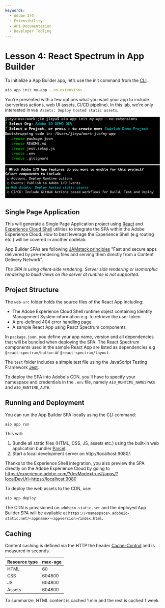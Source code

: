 ```yaml
---
keywords:
  - Adobe I/O
  - Extensibility
  - API Documentation
  - Developer Tooling
---
```


# Lesson 4: React Spectrum in App Builder

To initialize a App Builder app, let’s use the init command from the [CLI](https://github.com/adobe/aio-cli).

```bash
aio app init my-app --no-extensions
```

You’re presented with a few options what you want your app to include (serverless actions, web UI assets, CI/CD pipeline). 
In this lab, we're only interested in `Web Assets: Deploy hosted static assets`.

![web-assets](assets/web-assets-1.png)
![web-assets](assets/web-assets-2.png)

## Single Page Application

This will generate a Single Page Application project using [React](https://reactjs.org/) and [Experience Cloud Shell](../../guides/exc_app/index.md) utilities to integrate the SPA within the Adobe Experience Cloud.
How to best leverage the Experience Shell (e.g routing etc.) will be covered in another codelab.

App Builder SPAs are following [JAMstack principles](https://jamstack.org/) "Fast and secure apps delivered by pre-rendering files and serving them directly from a Content Delivery Network". 

*The SPA is using client-side rendering. Server side rendering or isomorphic rendering to build views on the server at runtime is not supported.*

## Project Structure

The `web-src` folder holds the source files of the React App including:

* The Adobe Experience Cloud Shell runtime object containing Identity Management System information e.g. to retrieve the user token
* A pre-defined 404 error handling page
* A sample React App using React Spectrum components

In `package.json`, you define your app name, version and all dependencies that will be bundled when deploying the SPA.
The React Spectrum components used in the sample React App are listed as dependencies e.g `@react-spectrum/button` or `@react-spectrum/layout`.

The `test` folder includes a simple test file using the JavaScript Testing Framework [Jest](https://jestjs.io/).

To deploy the SPA into Adobe's CDN, you'll have to specify your namespace and credentials in the `.env` file, namely `AIO_RUNTIME_NAMESPACE` and `AIO_RUNTIME_AUTH`.

## Running and Deployment

You can run the App Builder SPA locally using the CLI command:

```bash
aio app run
``` 

This will:
 
 1. Bundle all static files (HTML, CSS, JS, assets etc.) using the built-in web application bundler [Parcel](https://parceljs.org/).  
 2. Start a local development server on http://localhost:9080/. 

Thanks to the Experience Shell integration, you also preview the SPA directly on the Adobe Experience Cloud by going to https://experience.adobe.com/?devMode=true#/apps/?localDevUrl=https://localhost:9080

To deploy the web assets to the CDN, use: 

```bash
aio app deploy
```

The CDN is provisioned on `adobeio-static.net` and the deployed App Builder SPA will be available at `https://<namespace>.adobeio-static.net/<appname>-<appversion>/index.html`.

## Caching

Content caching is defined via the HTTP the header [Cache-Control](https://developer.mozilla.org/en-US/docs/Web/HTTP/Headers/Cache-Control) and is measured in seconds.

| Resource type | max-age |
|---------------|---------|
| HTML          | 60      |
| CSS           | 604800  |
| JS            | 604800  |    
| Assets        | 604800  |
  
To summarize, HTML content is cached 1 min and the rest is cached 1 week.


    
 



  




 



  



